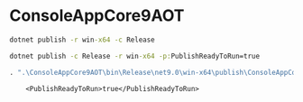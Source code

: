 # ConsoleAppCore9AOT

```cmd
dotnet publish -r win-x64 -c Release

dotnet publish -c Release -r win-x64 -p:PublishReadyToRun=true

. ".\ConsoleAppCore9AOT\bin\Release\net9.0\win-x64\publish\ConsoleAppCore9AOT.exe"
```

        <PublishReadyToRun>true</PublishReadyToRun>
